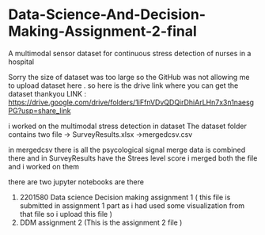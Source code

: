# Data-Science-And-Decision-Making-Assignment-2-final
A multimodal sensor dataset for continuous stress detection of nurses in a hospital

Sorry the size of dataset was too large so the GitHub was not allowing me to upload dataset here . so here is the drive link where you can get the dataset thankyou
LINK : https://drive.google.com/drive/folders/1iFfnVDvQDQirDhiArLHn7x3n1naesgPG?usp=share_link

i worked on the multimodal stress detection in dataset 
The dataset folder contains two file 
-> SurveyResults.xlsx
->mergedcsv.csv


in mergedcsv there is all the psycological signal merge data is combined there
and in SurveyResults have the Strees level score i merged both the file and i worked on them


there are two jupyter notebooks are there 

1) 2201580 Data science Decision making assignment 1 ( this file is submitted in assignment 1 part as i had used some visualization from that file so i upload this file )
2) DDM assignment 2 (This is the assignment 2 file )
